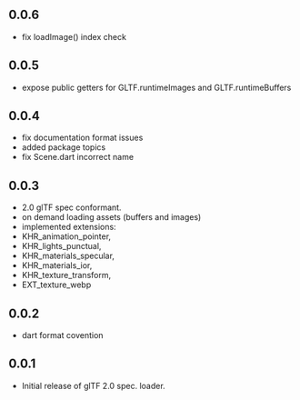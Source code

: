 ## 0.0.6

* fix loadImage() index check

## 0.0.5

* expose public getters for GLTF.runtimeImages and GLTF.runtimeBuffers

## 0.0.4

* fix documentation format issues
* added package topics
* fix Scene.dart incorrect name

## 0.0.3

* 2.0 glTF spec conformant.
* on demand loading assets (buffers and images)
* implemented extensions:
*   KHR_animation_pointer, 
*   KHR_lights_punctual, 
*   KHR_materials_specular, 
*   KHR_materials_ior, 
*   KHR_texture_transform, 
*   EXT_texture_webp

## 0.0.2

* dart format covention

## 0.0.1

* Initial release of glTF 2.0 spec. loader.
